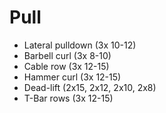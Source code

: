 # Pull
* Lateral pulldown (3x 10-12)
* Barbell curl (3x 8-10)
* Cable row (3x 12-15)
* Hammer curl (3x 12-15)
* Dead-lift (2x15, 2x12, 2x10, 2x8)
* T-Bar rows (3x 12-15)
